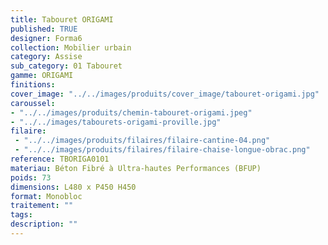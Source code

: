 ```yaml
---
title: Tabouret ORIGAMI 
published: TRUE
designer: Forma6
collection: Mobilier urbain
category: Assise
sub_category: 01 Tabouret
gamme: ORIGAMI
finitions: 
cover_image: "../../images/produits/cover_image/tabouret-origami.jpg"
caroussel: 
- "../../images/produits/chemin-tabouret-origami.jpeg"
- "../../images/tabourets-origami-proville.jpg"
filaire: 
 - "../../images/produits/filaires/filaire-cantine-04.png"
 - "../../images/produits/filaires/filaire-chaise-longue-obrac.png"
reference: TBORIGA0101
materiau: Béton Fibré à Ultra-hautes Performances (BFUP)
poids: 73
dimensions: L480 x P450 H450
format: Monobloc
traitement: ""
tags: 
description: ""
---
```

